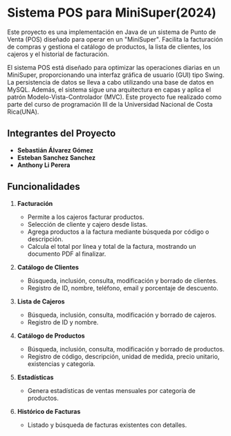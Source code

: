 # Sistema POS para MiniSuper(2024)

Este proyecto es una implementación en Java de un sistema de Punto de Venta (POS) diseñado para operar en un "MiniSuper". Facilita la facturación de compras y gestiona el catálogo de productos, la lista de clientes, los cajeros y el historial de facturación.

El sistema POS está diseñado para optimizar las operaciones diarias en un MiniSuper, proporcionando una interfaz gráfica de usuario (GUI) tipo Swing. La persistencia de datos se lleva a cabo utilizando una base de datos en MySQL. Además, el sistema sigue una arquitectura en capas y aplica el patrón Modelo-Vista-Controlador (MVC). Este proyecto fue realizado como parte del curso de programación III de la Universidad Nacional de Costa Rica(UNA).

## Integrantes del Proyecto

- **Sebastián Álvarez Gómez**
- **Esteban Sanchez Sanchez**
- **Anthony Li Perera**

## Funcionalidades

1. **Facturación**  
   - Permite a los cajeros facturar productos.
   - Selección de cliente y cajero desde listas.
   - Agrega productos a la factura mediante búsqueda por código o descripción.
   - Calcula el total por línea y total de la factura, mostrando un documento PDF al finalizar.

2. **Catálogo de Clientes**  
   - Búsqueda, inclusión, consulta, modificación y borrado de clientes.
   - Registro de ID, nombre, teléfono, email y porcentaje de descuento.

3. **Lista de Cajeros**  
   - Búsqueda, inclusión, consulta, modificación y borrado de cajeros.
   - Registro de ID y nombre.

4. **Catálogo de Productos**  
   - Búsqueda, inclusión, consulta, modificación y borrado de productos.
   - Registro de código, descripción, unidad de medida, precio unitario, existencias y categoría.

5. **Estadísticas**  
   - Genera estadísticas de ventas mensuales por categoría de productos.

6. **Histórico de Facturas**  
   - Listado y búsqueda de facturas existentes con detalles.
